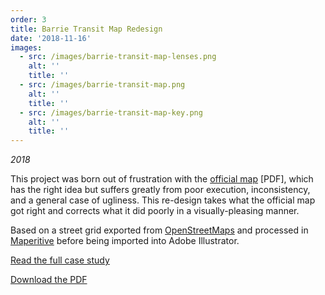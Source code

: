 ```yaml
---
order: 3
title: Barrie Transit Map Redesign
date: '2018-11-16'
images:
  - src: /images/barrie-transit-map-lenses.png
    alt: ''
    title: ''
  - src: /images/barrie-transit-map.png
    alt: ''
    title: ''
  - src: /images/barrie-transit-map-key.png
    alt: ''
    title: ''
---
```


_2018_

This project was born out of frustration with the [official map](https://www.barrie.ca/Living/Getting%20Around/BarrieTransit/Documents/Barrie-Transit-Network-Map.pdf) [PDF], which has the right idea but suffers greatly from poor execution, inconsistency, and a general case of ugliness. This re-design takes what the official map got right and corrects what it did poorly in a visually-pleasing manner.

Based on a street grid exported from [OpenStreetMaps](https://www.openstreetmap.org/#map=13/44.3748/-79.6832) and processed in [Maperitive](http://maperitive.net/) before being imported into Adobe Illustrator.

[Read the full case study](/case-studies/barrie-transit-map.html)

[Download the PDF](/static/barrie-transit-map.pdf)
